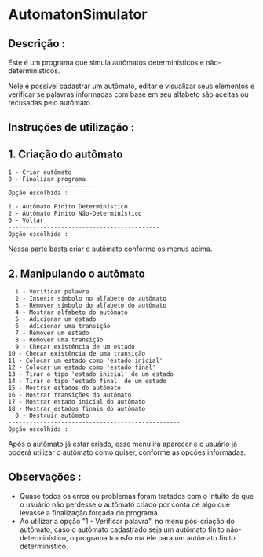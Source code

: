 # **AutomatonSimulator**
## **Descrição :**
Este é um programa que simula autômatos determinísticos e não-determinísticos.

Nele é possível cadastrar um autômato, editar e visualizar seus elementos e verificar se palavras informadas com base em seu alfabeto são aceitas ou recusadas pelo autômato.

## **Instruções de utilização :**

## 1. Criação do autômato
```
1 - Criar autômato
0 - Finalizar programa
------------------------
Opção escolhida :
```
```
1 - Autômato Finito Determinístico
2 - Autômato Finito Não-Determinístico
0 - Voltar
-------------------------------------------
Opção escolhida : 
```
Nessa parte basta criar o autômato conforme os menus acima.

## 2. Manipulando o autômato
```
  1 - Verificar palavra
  2 - Inserir símbolo no alfabeto do autômato
  3 - Remover símbolo do alfabeto do autômato
  4 - Mostrar alfabeto do autômato
  5 - Adicionar um estado
  6 - Adicionar uma transição
  7 - Remover um estado
  8 - Remover uma transição
  9 - Checar existência de um estado
10 - Checar existência de uma transição
11 - Colocar um estado como 'estado inicial'
12 - Colocar um estado como 'estado final'
13 - Tirar o tipo 'estado inicial' de um estado
14 - Tirar o tipo 'estado final' de um estado
15 - Mostrar estados do autômato
16 - Mostrar transições do autômato
17 - Mostrar estado inicial do autômato
18 - Mostrar estados finais do autômato
  0 - Destruir autômato
-------------------------------------------------
Opção escolhida : 
```
Após o autômato já estar criado, esse menu irá aparecer e o usuário já poderá utilizar o autômato como quiser, conforme as opções informadas.
## **Observações :**
- Quase todos os erros ou problemas foram tratados com o intuito de que o usuário não perdesse o autômato criado por conta de algo que levasse a finalização forçada do programa.
- Ao utilizar a opção "1 - Verificar palavra", no menu pós-criação do autômato, caso o autômato cadastrado seja um autômato finito não-determinístico, o programa transforma ele para um autômato finito determinístico.